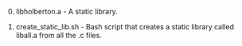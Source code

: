 0. libholberton.a - A static library.

1. create_static_lib.sh - Bash script that creates a static library called liball.a from all the .c files.

